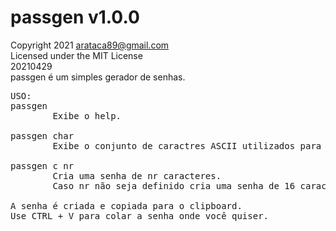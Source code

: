# passgen v1.0.0
Copyright 2021 arataca89@gmail.com<br>
Licensed under the MIT License<br>
20210429<br>
passgen é um simples gerador de senhas.
<pre>
USO:
passgen
        Exibe o help.

passgen char
        Exibe o conjunto de caractres ASCII utilizados para gerar a senha.

passgen c nr
        Cria uma senha de nr caracteres.
        Caso nr não seja definido cria uma senha de 16 caracteres.

A senha é criada e copiada para o clipboard.
Use CTRL + V para colar a senha onde você quiser.
</pre>
